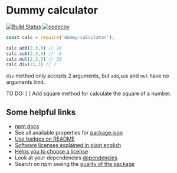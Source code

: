 # Dummy calculator
[![Build Status](https://travis-ci.com/ulisesantana/dummy-calculator.png?branch=master)](https://travis-ci.com/ulisesantana/dummy-calculator)
[![codecov](https://codecov.io/gh/ulisesantana/dummy-calculator/branch/master/graph/badge.svg)](https://codecov.io/gh/ulisesantana/dummy-calculator)


```javascript
const calc = require('dummy-calculator');

calc.add(2,3,5) // 10
calc.sub(2,3,5) // -6
calc.mul(2,3,5) // 30
calc.div(21,3) // 7 
```

`div` method only accepts 2 arguments, but `add`,`sub` and `mul` have no arguments limit. 

TO DO:
  [ ] Add square method for calculate the square of a number.


## Some helpful links

- [npm docs](https://docs.npmjs.com/packages-and-modules/)
- See all available properties for [package.json](https://docs.npmjs.com/files/package.json)
- [Use badges on README](https://github.com/dwyl/repo-badges)
- [Software licenses explained in plain english](https://tldrlegal.com/)
- [Helps you to choose a license](https://choosealicense.com/)
- Look at your dependencies [dependencies](https://bundlephobia.com)
- Search on npm seeing the [quality of the package](https://npms.io)


